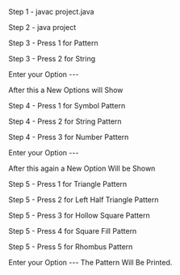 Step 1 - javac project.java  

Step 2 - java project

Step 3 - Press 1 for Pattern

Step 3 - Press 2 for String

Enter your Option ---

After this a New Options will Show

Step 4 - Press 1 for Symbol Pattern

Step 4 - Press 2 for String Pattern

Step 4 - Press 3 for Number Pattern

Enter your Option ---

After this again a New Option Will be Shown

Step 5 - Press 1 for Triangle Pattern

Step 5 - Press 2 for Left Half Triangle Pattern

Step 5 - Press 3 for Hollow Square Pattern

Step 5 - Press 4 for Square Fill Pattern

Step 5 - Press 5 for Rhombus Pattern

Enter your Option ---
The Pattern Will Be Printed.
